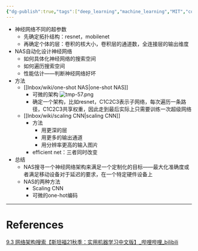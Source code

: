```yaml
---
{"dg-publish":true,"tags":["deep_learning","machine_learning","MIT","course"],"permalink":"/Inbox/study/人工智能/机器学习/MIT21秋课程/9.3 网络架构搜索/","dgPassFrontmatter":true}
---
```



- 神经网络不同的超参数
	- 先确定拓扑结构：resnet，mobilenet
	- 再确定个体的层：卷积的核大小，卷积层的通道数，全连接层的输出维度
- NAS自动化设计神经网络
	- 如何具体化神经网络的搜索空间
	- 如何遍历搜索空间
	- 性能估计——判断神经网络好坏
- 方法
	- [[Inbox/wiki/one-shot NAS\|one-shot NAS]]
		- 可微的架构
		![tmp-57.png](/img/user/Assets/attachments/tmp/tmp-57.png)
		- 确定一个架构，比如resnet，C1C2C3表示子网络，每次遍历一条路径，C1C2C3共享权重，因此走到最后实际上只需要训练一次超级网络
	- [[Inbox/wiki/scaling CNN\|scaling CNN]]
		- 方法
			- 用更深的层
			- 用更多的输出通道
			- 用分辨率更高的输入图片
		- efficient net：三者同时改变
- 总结
	- NAS搜寻一个神经网络架构来满足一个定制化的目标——最大化准确度或者满足移动设备对于延迟的要求，在一个特定硬件设备上
	- NAS的两种方法
		- Scaling CNN
		- 可微的one-hot编码
---
# References
[9.3 网络架构搜索【斯坦福21秋季：实用机器学习中文版】_哔哩哔哩_bilibili](https://www.bilibili.com/video/BV1gP4y1H7Rd?spm_id_from=333.788.videopod.sections&vd_source=73a67190a2e14f51c71c0fa447f094aa)